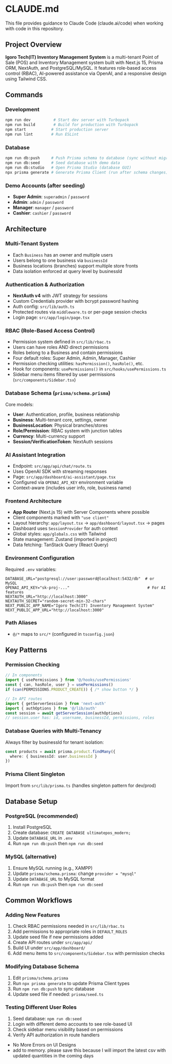 # CLAUDE.md

This file provides guidance to Claude Code (claude.ai/code) when working with code in this repository.

## Project Overview

**Igoro Tech(IT) Inventory Management System** is a multi-tenant Point of Sale (POS) and Inventory Management system built with Next.js 15, Prisma ORM, NextAuth, and PostgreSQL/MySQL. It features role-based access control (RBAC), AI-powered assistance via OpenAI, and a responsive design using Tailwind CSS.

## Commands

### Development
```bash
npm run dev          # Start dev server with Turbopack
npm run build        # Build for production with Turbopack
npm start           # Start production server
npm run lint        # Run ESLint
```

### Database
```bash
npm run db:push     # Push Prisma schema to database (sync without migrations)
npm run db:seed     # Seed database with demo data
npm run db:studio   # Open Prisma Studio (database GUI)
npx prisma generate # Generate Prisma Client (run after schema changes)
```

### Demo Accounts (after seeding)
- **Super Admin**: `superadmin` / `password`
- **Admin**: `admin` / `password`
- **Manager**: `manager` / `password`
- **Cashier**: `cashier` / `password`

## Architecture

### Multi-Tenant System
- Each `Business` has an owner and multiple users
- Users belong to one business via `businessId`
- Business locations (branches) support multiple store fronts
- Data isolation enforced at query level by businessId

### Authentication & Authorization
- **NextAuth v4** with JWT strategy for sessions
- Custom Credentials provider with bcrypt password hashing
- Auth config: `src/lib/auth.ts`
- Protected routes via `middleware.ts` or per-page session checks
- Login page: `src/app/login/page.tsx`

### RBAC (Role-Based Access Control)
- Permission system defined in `src/lib/rbac.ts`
- Users can have roles AND direct permissions
- Roles belong to a Business and contain permissions
- Four default roles: Super Admin, Admin, Manager, Cashier
- Permission checking utilities: `hasPermission()`, `hasRole()`, etc.
- Hook for components: `usePermissions()` in `src/hooks/usePermissions.ts`
- Sidebar menu items filtered by user permissions (`src/components/Sidebar.tsx`)

### Database Schema (`prisma/schema.prisma`)
Core models:
- **User**: Authentication, profile, business relationship
- **Business**: Multi-tenant core, settings, owner
- **BusinessLocation**: Physical branches/stores
- **Role/Permission**: RBAC system with junction tables
- **Currency**: Multi-currency support
- **Session/VerificationToken**: NextAuth sessions

### AI Assistant Integration
- Endpoint: `src/app/api/chat/route.ts`
- Uses OpenAI SDK with streaming responses
- Page: `src/app/dashboard/ai-assistant/page.tsx`
- Configured via `OPENAI_API_KEY` environment variable
- Context-aware (includes user info, role, business name)

### Frontend Architecture
- **App Router** (Next.js 15) with Server Components where possible
- Client components marked with `"use client"`
- Layout hierarchy: `app/layout.tsx` → `app/dashboard/layout.tsx` → pages
- Dashboard uses `SessionProvider` for auth context
- Global styles: `app/globals.css` with Tailwind
- State management: Zustand (imported in project)
- Data fetching: TanStack Query (React Query)

### Environment Configuration
Required `.env` variables:
```env
DATABASE_URL="postgresql://user:password@localhost:5432/db"  # or MySQL
OPENAI_API_KEY="sk-proj-..."                                  # For AI features
NEXTAUTH_URL="http://localhost:3000"
NEXTAUTH_SECRET="random-secret-min-32-chars"
NEXT_PUBLIC_APP_NAME="Igoro Tech(IT) Inventory Management System"
NEXT_PUBLIC_APP_URL="http://localhost:3000"
```

### Path Aliases
- `@/*` maps to `src/*` (configured in `tsconfig.json`)

## Key Patterns

### Permission Checking
```typescript
// In components
import { usePermissions } from '@/hooks/usePermissions'
const { can, hasRole, user } = usePermissions()
if (can(PERMISSIONS.PRODUCT_CREATE)) { /* show button */ }

// In API routes
import { getServerSession } from 'next-auth'
import { authOptions } from '@/lib/auth'
const session = await getServerSession(authOptions)
// session.user has: id, username, businessId, permissions, roles
```

### Database Queries with Multi-Tenancy
Always filter by businessId for tenant isolation:
```typescript
const products = await prisma.product.findMany({
  where: { businessId: user.businessId }
})
```

### Prisma Client Singleton
Import from `src/lib/prisma.ts` (handles singleton pattern for dev/prod)

## Database Setup

### PostgreSQL (recommended)
1. Install PostgreSQL
2. Create database: `CREATE DATABASE ultimatepos_modern;`
3. Update `DATABASE_URL` in `.env`
4. Run `npm run db:push` then `npm run db:seed`

### MySQL (alternative)
1. Ensure MySQL running (e.g., XAMPP)
2. Update `prisma/schema.prisma`: change `provider = "mysql"`
3. Update `DATABASE_URL` to MySQL format
4. Run `npm run db:push` then `npm run db:seed`

## Common Workflows

### Adding New Features
1. Check RBAC permissions needed in `src/lib/rbac.ts`
2. Add permissions to appropriate roles in `DEFAULT_ROLES`
3. Update seed file if new permissions added
4. Create API routes under `src/app/api/`
5. Build UI under `src/app/dashboard/`
6. Add menu items to `src/components/Sidebar.tsx` with permission checks

### Modifying Database Schema
1. Edit `prisma/schema.prisma`
2. Run `npx prisma generate` to update Prisma Client types
3. Run `npm run db:push` to sync database
4. Update seed file if needed: `prisma/seed.ts`

### Testing Different User Roles
1. Seed database: `npm run db:seed`
2. Login with different demo accounts to see role-based UI
3. Check sidebar menu visibility based on permissions
4. Verify API authorization in route handlers
- No More Errors on UI Designs
- add to memory. please save this because I will import the latest csv with updated quantities in the coming days